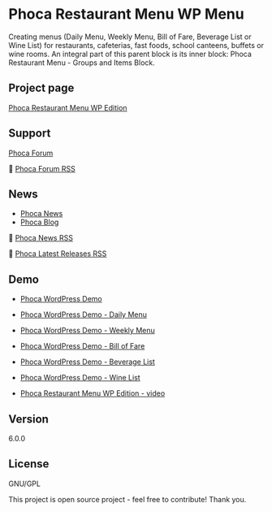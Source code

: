 # Phoca Restaurant Menu WP Menu
Creating menus (Daily Menu, Weekly Menu, Bill of Fare, Beverage List or Wine List) for restaurants, cafeterias, fast foods, school canteens, buffets or wine rooms. An integral part of this parent block is its inner block: Phoca Restaurant Menu - Groups and Items Block.

## Project page

[Phoca Restaurant Menu WP Edition](https://www.phoca.cz/phocamenu-wp-edition)


## Support

[Phoca Forum](https://www.phoca.cz/forum)

:bell: [Phoca Forum RSS](https://www.phoca.cz/forum/app.php/feed)


## News

- [Phoca News](https://www.phoca.cz/news)
- [Phoca Blog](https://www.phoca.cz/blog)

:bell: [Phoca News RSS](https://www.phoca.cz/news?format=feed&type=rss)

:bell: [Phoca Latest Releases RSS](https://www.phoca.cz/download/feed/111?format=feed&type=rss)


## Demo

- [Phoca WordPress Demo](https://www.phoca.cz/wpdemo/)
- [Phoca WordPress Demo - Daily Menu](https://www.phoca.cz/wpdemo/daily-menu/)
- [Phoca WordPress Demo - Weekly Menu](https://www.phoca.cz/wpdemo/weekly-menu/)
- [Phoca WordPress Demo - Bill of Fare](https://www.phoca.cz/wpdemo/bill-of-fare/)
- [Phoca WordPress Demo - Beverage List](https://www.phoca.cz/wpdemo/beverage-list/)
- [Phoca WordPress Demo - Wine List](https://www.phoca.cz/wpdemo/wine-list/)

- [Phoca Restaurant Menu WP Edition - video](https://youtu.be/eKKURz-2YR8)

## Version

6.0.0


## License

GNU/GPL

This project is open source project - feel free to contribute! Thank you.





